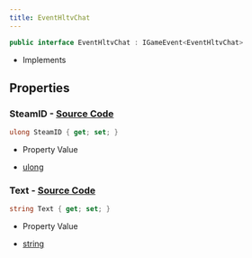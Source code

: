 ```yaml
---
title: EventHltvChat
---
```


```csharp
public interface EventHltvChat : IGameEvent<EventHltvChat>
```

- Implements

## Properties

### **SteamID** - [Source Code](https://github.com/swiftly-solution/swiftlys2/blob/main/managed/src/SwiftlyS2.Generated/GameEvents/Interfaces/EventHltvChat.cs#L29)

```csharp
ulong SteamID { get; set; }
```

- Property Value

- [ulong](https://learn.microsoft.com/dotnet/api/system.uint64)

### **Text** - [Source Code](https://github.com/swiftly-solution/swiftlys2/blob/main/managed/src/SwiftlyS2.Generated/GameEvents/Interfaces/EventHltvChat.cs#L22)

```csharp
string Text { get; set; }
```

- Property Value

- [string](https://learn.microsoft.com/dotnet/api/system.string)

